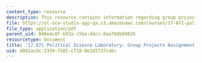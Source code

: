 ```yaml
---
content_type: resource
description: This resource contains information regarding group projects assignment
file: https://ol-ocw-studio-app-qa.s3.amazonaws.com/courses/17-871-political-science-laboratory-spring-2012/d862acdc23397585cf188e185737cabc_MIT17_871S12_Group.pdf
file_type: application/pdf
parent_uid: 846e4c0f-b93a-c5be-d4cc-8ea768b09826
resourcetype: Document
title: '17.871 Political Science Laboratory: Group Projects Assignment'
uid: d862acdc-2339-7585-cf18-8e185737cabc
---
```


